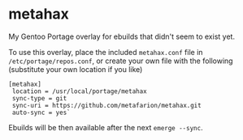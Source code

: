 # metahax
My Gentoo Portage overlay for ebuilds that didn't seem to exist yet.

To use this overlay, place the included `metahax.conf` file in `/etc/portage/repos.conf`, or create your own file with the following (substitute your own location if you like)
```
[metahax]
 location = /usr/local/portage/metahax
 sync-type = git
 sync-uri = https://github.com/metafarion/metahax.git
 auto-sync = yes`
```
Ebuilds will be then available after the next `emerge --sync`.
